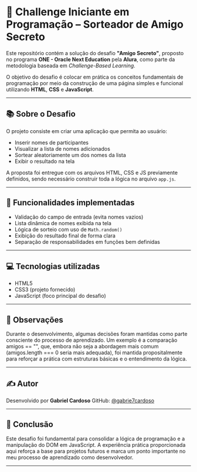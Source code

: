 # 🎯 Challenge Iniciante em Programação – Sorteador de Amigo Secreto

Este repositório contém a solução do desafio **"Amigo Secreto"**, proposto no programa **ONE - Oracle Next Education** pela **Alura**, como parte da metodologia baseada em *Challenge-Based Learning*.

O objetivo do desafio é colocar em prática os conceitos fundamentais de programação por meio da construção de uma página simples e funcional utilizando **HTML**, **CSS** e **JavaScript**.

---

## 📚 Sobre o Desafio

O projeto consiste em criar uma aplicação que permita ao usuário:

* Inserir nomes de participantes
* Visualizar a lista de nomes adicionados
* Sortear aleatoriamente um dos nomes da lista
* Exibir o resultado na tela

A proposta foi entregue com os arquivos HTML, CSS e JS previamente definidos, sendo necessário construir toda a lógica no arquivo `app.js`.

---

## 🚀 Funcionalidades implementadas

* Validação do campo de entrada (evita nomes vazios)
* Lista dinâmica de nomes exibida na tela
* Lógica de sorteio com uso de `Math.random()`
* Exibição do resultado final de forma clara
* Separação de responsabilidades em funções bem definidas

---

## 💻 Tecnologias utilizadas

* HTML5
* CSS3 (projeto fornecido)
* JavaScript (foco principal do desafio)

---

## 📌 Observações

Durante o desenvolvimento, algumas decisões foram mantidas como parte consciente do processo de aprendizado. Um exemplo é a comparação amigos == "", que, embora não seja a abordagem mais comum (amigos.length === 0 seria mais adequada), foi mantida propositalmente para reforçar a prática com estruturas básicas e o entendimento da lógica.

---

## ✍️ Autor

Desenvolvido por **Gabriel Cardoso**
GitHub: [@gabrie7cardoso](https://github.com/gabrie7cardoso)

---

## 🏁 Conclusão

Este desafio foi fundamental para consolidar a lógica de programação e a manipulação do DOM em JavaScript. A experiência prática proporcionada aqui reforça a base para projetos futuros e marca um ponto importante no meu processo de aprendizado como desenvolvedor.

---
